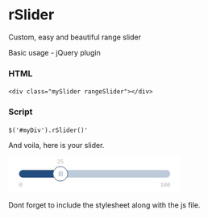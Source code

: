 # rSlider
Custom, easy and beautiful range slider

Basic usage - jQuery plugin

### HTML
`<div class="mySlider rangeSlider"></div>`

### Script
`$('#myDiv').rSlider()'`

And voila, here is your slider.

![rSlider](/images/dummySlider.jpg)

Dont forget to include the stylesheet along with the js file.
